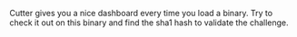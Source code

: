 Cutter gives you a nice dashboard every time you load a binary. Try to check it out on this binary and find the sha1 hash to validate the challenge.
